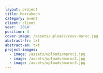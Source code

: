 ```yaml
---
layout: project
title: Marrakech
category: event
client: client
year: '2014'
position: 4
cover-image: /assets/uploads/couv-maroc.jpg
abstract-fr: txt
abstract-en: txt
project-images:
  - image: /assets/uploads/maroc1.jpg
  - image: /assets/uploads/maroc2.jpg
  - image: /assets/uploads/maroc3.jpg
---
```


